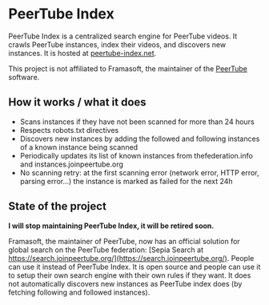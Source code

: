 # PeerTube Index

PeerTube Index is a centralized search engine for PeerTube videos.
It crawls PeerTube instances, index their videos, and discovers new instances.
It is hosted at [peertube-index.net](https://peertube-index.net).

This project is not affiliated to Framasoft, the maintainer of the [PeerTube](https://github.com/Chocobozzz/PeerTube) software.

## How it works / what it does

- Scans instances if they have not been scanned for more than 24 hours
- Respects robots.txt directives
- Discovers new instances by adding the followed and following instances of a known instance being scanned
- Periodically updates its list of known instances from thefederation.info and instances.joinpeertube.org
- No scanning retry: at the first scanning error (network error, HTTP error, parsing error...) the instance is marked as failed for the next 24h

## State of the project

**I will stop maintaining PeerTube Index, it will be retired soon.**

Framasoft, the maintainer of PeerTube, now has an official solution for global search on the PeerTube federation: [Sepia Search at https://search.joinpeertube.org/](https://search.joinpeertube.org/).
People can use it instead of PeerTube Index.
It is open source and people can use it to setup their own search engine with their own rules if they want.
It does not automatically discovers new instances as PeerTube index does (by fetching following and followed instances).
